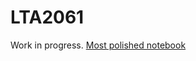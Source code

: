 # LTA2061

Work in progress. [Most polished notebook](https://github.com/zaynpatel/LTA2061/blob/main/PracticeLSA2.ipynb)
